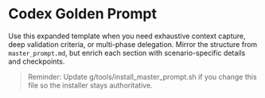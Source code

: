 # Codex Golden Prompt

Use this expanded template when you need exhaustive context capture, deep validation criteria, or multi-phase delegation. Mirror the structure from `master_prompt.md`, but enrich each section with scenario-specific details and checkpoints.

> Reminder: Update g/tools/install_master_prompt.sh if you change this file so the installer stays authoritative.

